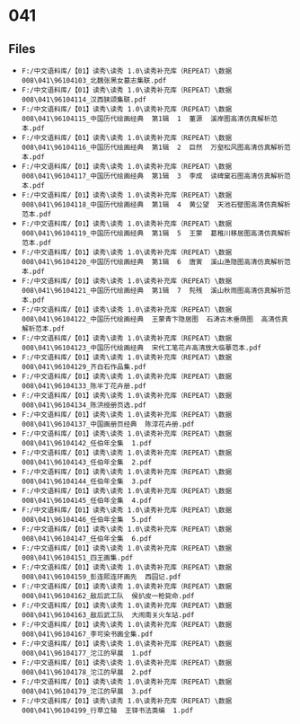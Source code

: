 # 041

## Files

- `F:/中文语料库/【01】读秀\读秀 1.0\读秀补充库（REPEAT）\数据008\041\96104103_北魏张黑女墓志集联.pdf`
- `F:/中文语料库/【01】读秀\读秀 1.0\读秀补充库（REPEAT）\数据008\041\96104114_汉西狭颂集联.pdf`
- `F:/中文语料库/【01】读秀\读秀 1.0\读秀补充库（REPEAT）\数据008\041\96104115_中国历代绘画经典  第1辑  1  董源  溪岸图高清仿真解析范本.pdf`
- `F:/中文语料库/【01】读秀\读秀 1.0\读秀补充库（REPEAT）\数据008\041\96104116_中国历代绘画经典  第1辑  2  巨然  万壑松风图高清仿真解析范本.pdf`
- `F:/中文语料库/【01】读秀\读秀 1.0\读秀补充库（REPEAT）\数据008\041\96104117_中国历代绘画经典  第1辑  3  李成  读碑窠石图高清仿真解析范本.pdf`
- `F:/中文语料库/【01】读秀\读秀 1.0\读秀补充库（REPEAT）\数据008\041\96104118_中国历代绘画经典  第1辑  4  黄公望  天池石壁图高清仿真解析范本.pdf`
- `F:/中文语料库/【01】读秀\读秀 1.0\读秀补充库（REPEAT）\数据008\041\96104119_中国历代绘画经典  第1辑  5  王蒙  葛稚川移居图高清仿真解析范本.pdf`
- `F:/中文语料库/【01】读秀\读秀 1.0\读秀补充库（REPEAT）\数据008\041\96104120_中国历代绘画经典  第1辑  6  唐寅  溪山渔隐图高清仿真解析范本.pdf`
- `F:/中文语料库/【01】读秀\读秀 1.0\读秀补充库（REPEAT）\数据008\041\96104121_中国历代绘画经典  第1辑  7  髡残  溪山秋雨图高清仿真解析范本.pdf`
- `F:/中文语料库/【01】读秀\读秀 1.0\读秀补充库（REPEAT）\数据008\041\96104122_中国历代绘画经典  王蒙青卞隐居图  石涛古木垂荫图  高清仿真解析范本.pdf`
- `F:/中文语料库/【01】读秀\读秀 1.0\读秀补充库（REPEAT）\数据008\041\96104123_中国历代绘画经典  宋代工笔花卉高清放大临摹范本.pdf`
- `F:/中文语料库/【01】读秀\读秀 1.0\读秀补充库（REPEAT）\数据008\041\96104129_齐白石作品集.pdf`
- `F:/中文语料库/【01】读秀\读秀 1.0\读秀补充库（REPEAT）\数据008\041\96104133_陈半丁花卉册.pdf`
- `F:/中文语料库/【01】读秀\读秀 1.0\读秀补充库（REPEAT）\数据008\041\96104134_陈洪绶册页选.pdf`
- `F:/中文语料库/【01】读秀\读秀 1.0\读秀补充库（REPEAT）\数据008\041\96104137_中国画册页经典  陈淳花卉册.pdf`
- `F:/中文语料库/【01】读秀\读秀 1.0\读秀补充库（REPEAT）\数据008\041\96104142_任伯年全集  1.pdf`
- `F:/中文语料库/【01】读秀\读秀 1.0\读秀补充库（REPEAT）\数据008\041\96104143_任伯年全集  2.pdf`
- `F:/中文语料库/【01】读秀\读秀 1.0\读秀补充库（REPEAT）\数据008\041\96104144_任伯年全集  3.pdf`
- `F:/中文语料库/【01】读秀\读秀 1.0\读秀补充库（REPEAT）\数据008\041\96104145_任伯年全集  4.pdf`
- `F:/中文语料库/【01】读秀\读秀 1.0\读秀补充库（REPEAT）\数据008\041\96104146_任伯年全集  5.pdf`
- `F:/中文语料库/【01】读秀\读秀 1.0\读秀补充库（REPEAT）\数据008\041\96104147_任伯年全集  6.pdf`
- `F:/中文语料库/【01】读秀\读秀 1.0\读秀补充库（REPEAT）\数据008\041\96104151_四王画集.pdf`
- `F:/中文语料库/【01】读秀\读秀 1.0\读秀补充库（REPEAT）\数据008\041\96104159_彭连熙连环画先  西园记.pdf`
- `F:/中文语料库/【01】读秀\读秀 1.0\读秀补充库（REPEAT）\数据008\041\96104162_敌后武工队  侯扒皮一枪毙命.pdf`
- `F:/中文语料库/【01】读秀\读秀 1.0\读秀补充库（REPEAT）\数据008\041\96104163_敌后武工队  大闹南关火车站.pdf`
- `F:/中文语料库/【01】读秀\读秀 1.0\读秀补充库（REPEAT）\数据008\041\96104167_李可染书画全集.pdf`
- `F:/中文语料库/【01】读秀\读秀 1.0\读秀补充库（REPEAT）\数据008\041\96104177_沱江的早晨  1.pdf`
- `F:/中文语料库/【01】读秀\读秀 1.0\读秀补充库（REPEAT）\数据008\041\96104178_沱江的早晨  2.pdf`
- `F:/中文语料库/【01】读秀\读秀 1.0\读秀补充库（REPEAT）\数据008\041\96104179_沱江的早晨  3.pdf`
- `F:/中文语料库/【01】读秀\读秀 1.0\读秀补充库（REPEAT）\数据008\041\96104199_行草立轴  王铎书法类编  1.pdf`
